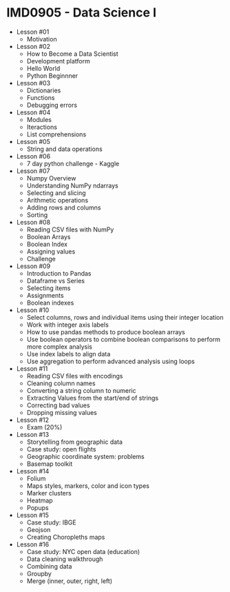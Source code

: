 # IMD0905 - Data Science I

- Lesson #01 
	- Motivation
- Lesson #02
	- How to Become a Data Scientist
	- Development platform
	- Hello World
	- Python Beginnner 
- Lesson #03
	- Dictionaries
	- Functions
	- Debugging errors
- Lesson #04
	- Modules
	- Iteractions
	- List comprehensions
- Lesson #05
	- String and data operations
- Lesson #06
	- 7 day python challenge - Kaggle
- Lesson #07
	- Numpy Overview
	- Understanding NumPy ndarrays
	- Selecting and slicing
	- Arithmetic operations
	- Adding rows and columns
	- Sorting
- Lesson #08
	- Reading CSV files with NumPy
	- Boolean Arrays
	- Boolean Index
	- Assigning values
	- Challenge
- Lesson #09
	- Introduction to Pandas
	- Dataframe vs Series
	- Selecting  items
	- Assignments
	- Boolean indexes
- Lesson #10
	- Select columns, rows and individual items using their integer location
	- Work with integer axis labels
	- How to use pandas methods to produce boolean arrays
	- Use boolean operators to combine boolean comparisons to perform more complex analysis
	- Use index labels to align data
	- Use aggregation to perform advanced analysis using loops
- Lesson #11
	- Reading CSV files with encodings
	- Cleaning column names
	- Converting a string column to numeric
	- Extracting Values from the start/end of strings
	- Correcting bad values
	- Dropping missing values
- Lesson #12
	- Exam (20%)
- Lesson #13
	- Storytelling from geographic data
	- Case study: open flights
	- Geographic coordinate system: problems
	- Basemap toolkit
- Lesson #14
	- Folium
	- Maps styles, markers, color and icon types
	- Marker clusters
	- Heatmap
	- Popups
- Lesson #15
	- Case study: IBGE
	- Geojson
	- Creating Choropleths maps
- Lesson #16
	- Case study: NYC open data (education)
	- Data cleaning walkthrough
	- Combining data
	- Groupby
	- Merge (inner, outer, right, left)


